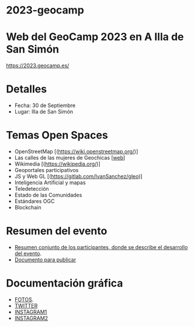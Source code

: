2023-geocamp
============

# Web del GeoCamp 2023 en A Illa de San Simón

https://2023.geocamp.es/

# Detalles

* Fecha: 30 de Septiembre
* Lugar: Illa de San Simón

# Temas Open Spaces

* OpenStreetMap [(https://wiki.openstreetmap.org/)]
* Las calles de las mujeres de Geochicas [[web](https://geochicasosm.github.io/lascallesdelasmujeres/)]
* Wikimedia [(https://wikipedia.org/)]
* Geoportales participativos
* JS y Web GL [(https://gitlab.com/IvanSanchez/gleo)]
* Inteligencia Artificial y mapas
* Teledetección
* Estado de las Comunidades
* Estándares OGC
* Blockchain

# Resumen del evento

* [Resumen conjunto de los participantes, donde se describe el desarrollo del evento](https://2023.geocamp.es/resumen.html).
* [Documento para publicar](https://docs.google.com/document/d/1WjnTcMtCuyt4LUCoGFirQ6hPR1fiJdQ8/edit)

# Documentación gráfica

* [FOTOS](https://media.jorgesanz.net/gallery/2023/09/geocamp-2023.html).
* [TWITTER](https://twitter.com/geocampes)
* [INSTAGRAM1](https://www.instagram.com/p/CxX3SqFshWn/)
* [INSTAGRAM2](https://www.instagram.com/reel/Cx3NN3YI39p/?igshid=NmQ4MjZlMjE5YQ%3D%3D)
